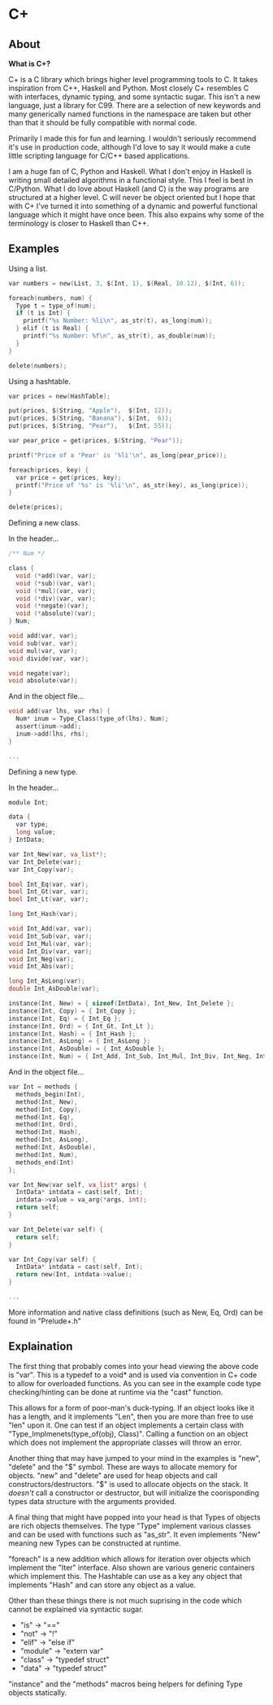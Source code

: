 C+
==

About
-----

__What is C+?__

C+ is a C library which brings higher level programming tools to C. It takes inspiration from C++, Haskell and Python. Most closely C+ resembles C with interfaces, dynamic typing, and some syntactic sugar. This isn't a new language, just a library for C99. There are a selection of new keywords and many generically named functions in the namespace are taken but other than that it should be fully compatible with normal code.

Primarily I made this for fun and learning. I wouldn't seriously recommend it's use in production code, although I'd love to say it would make a cute little scripting language for C/C++ based applications.

I am a huge fan of C, Python and Haskell. What I don't enjoy in Haskell is writing small detailed algorithms in a functional style. This I feel is best in C/Python. What I do love about Haskell (and C) is the way programs are structured at a higher level. C will never be object oriented but I hope that with C+ I've turned it into something of a dynamic and powerful functional language which it might have once been. This also expains why some of the terminology is closer to Haskell than C++.

Examples
--------

Using a list.

```c
var numbers = new(List, 3, $(Int, 1), $(Real, 10.12), $(Int, 6));

foreach(numbers, num) {
  Type t = type_of(num);
  if (t is Int) {
    printf("%s Number: %li\n", as_str(t), as_long(num));
  } elif (t is Real) {
    printf("%s Number: %f\n", as_str(t), as_double(num));
  }
}

delete(numbers);
```

Using a hashtable.

```c
var prices = new(HashTable);

put(prices, $(String, "Apple"),  $(Int, 12)); 
put(prices, $(String, "Banana"), $(Int,  6)); 
put(prices, $(String, "Pear"),   $(Int, 55)); 

var pear_price = get(prices, $(String, "Pear"));

printf("Price of a 'Pear' is '%li'\n", as_long(pear_price));

foreach(prices, key) {
  var price = get(prices, key);
  printf("Price of '%s' is '%li'\n", as_str(key), as_long(price));
}

delete(prices);
```

Defining a new class.

In the header...

```c
/** Num */

class {
  void (*add)(var, var);
  void (*sub)(var, var);
  void (*mul)(var, var);
  void (*div)(var, var);
  void (*negate)(var);
  void (*absolute)(var);
} Num;

void add(var, var);
void sub(var, var);
void mul(var, var);
void divide(var, var);

void negate(var);
void absolute(var);
```

And in the object file...

```c
void add(var lhs, var rhs) {
  Num* inum = Type_Class(type_of(lhs), Num);
  assert(inum->add);
  inum->add(lhs, rhs);
}

...
```

Defining a new type.

In the header...

```c
module Int;

data {
  var type;
  long value;
} IntData;

var Int_New(var, va_list*);
var Int_Delete(var);
var Int_Copy(var);

bool Int_Eq(var, var);
bool Int_Gt(var, var);
bool Int_Lt(var, var);

long Int_Hash(var);

void Int_Add(var, var);
void Int_Sub(var, var);
void Int_Mul(var, var);
void Int_Div(var, var);
void Int_Neg(var);
void Int_Abs(var);

long Int_AsLong(var);
double Int_AsDouble(var);

instance(Int, New) = { sizeof(IntData), Int_New, Int_Delete };
instance(Int, Copy) = { Int_Copy };
instance(Int, Eq) = { Int_Eq };
instance(Int, Ord) = { Int_Gt, Int_Lt };
instance(Int, Hash) = { Int_Hash };
instance(Int, AsLong) = { Int_AsLong };
instance(Int, AsDouble) = { Int_AsDouble };
instance(Int, Num) = { Int_Add, Int_Sub, Int_Mul, Int_Div, Int_Neg, Int_Abs };
```

And in the object file...

```c
var Int = methods {
  methods_begin(Int),
  method(Int, New), 
  method(Int, Copy),
  method(Int, Eq), 
  method(Int, Ord),
  method(Int, Hash),
  method(Int, AsLong),
  method(Int, AsDouble),
  method(Int, Num),
  methods_end(Int)
};

var Int_New(var self, va_list* args) {
  IntData* intdata = cast(self, Int);
  intdata->value = va_arg(*args, int);
  return self;
}

var Int_Delete(var self) {
  return self;
}

var Int_Copy(var self) {
  IntData* intdata = cast(self, Int);
  return new(Int, intdata->value);
}

...
```

More information and native class definitions (such as New, Eq, Ord) can be found in "Prelude+.h"

Explaination
------------

The first thing that probably comes into your head viewing the above code is "var". This is a typedef to a void* and is used via convention in C+ code to allow for overloaded functions. As you can see in the example code type checking/hinting can be done at runtime via the "cast" function.

This allows for a form of poor-man's duck-typing. If an object looks like it has a length, and it implements "Len", then you are more than free to use "len" upon it. One can test if an object implements a certain class with "Type_Implmenets(type_of(obj), Class)". Calling a function on an object which does not implement the appropriate classes will throw an error.

Another thing that may have jumped to your mind in the examples is "new", "delete" and the "$" symbol. These are ways to allocate memory for objects. "new" and "delete" are used for heap objects and call constructors/destructors. "$" is used to allocate objects on the stack. It _doesn't_ call a constructor or destructor, but will initialize the coorisponding types data structure with the arguments provided.

A final thing that might have popped into your head is that Types of objects are rich objects themselves. The type "Type" implement various classes and can be used with functions such as "as_str". It even implements "New" meaning new Types can be constructed at runtime.

"foreach" is a new addition which allows for iteration over objects which implement the "Iter" interface. Also shown are various generic containers which implement this. The Hashtable can use as a key any object that implements "Hash" and can store any object as a value.

Other than these things there is not much suprising in the code which cannot be explained via syntactic sugar.

* "is" -> "=="
* "not" -> "!"
* "elif" -> "else if"
* "module" -> "extern var"
* "class" -> "typedef struct"
* "data" -> "typedef struct"

"instance" and the "methods" macros being helpers for defining Type objects statically.